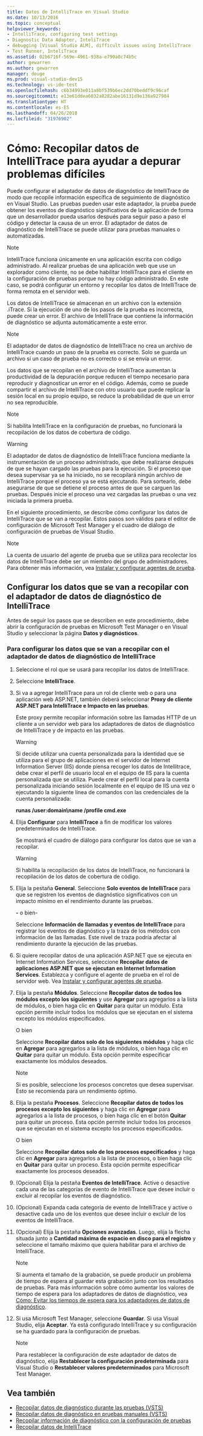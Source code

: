 ```yaml
---
title: Datos de IntelliTrace en Visual Studio
ms.date: 10/13/2016
ms.topic: conceptual
helpviewer_keywords:
- IntelliTrace, configuring test settings
- Diagnostic Data Adapter, InteliTrace
- debugging [Visual Studio ALM], difficult issues using IntelliTrace
- Test Runner, InteliTrace
ms.assetid: 02b6716f-569e-4961-938a-e790a0c74b5c
author: gewarren
ms.author: gewarren
manager: douge
ms.prod: visual-studio-dev15
ms.technology: vs-ide-test
ms.openlocfilehash: c6b34993e011a8bf539b6ec2dd70beddf9c96caf
ms.sourcegitcommit: e13e61ddea6032a8282abe16131d9e136a927984
ms.translationtype: HT
ms.contentlocale: es-ES
ms.lasthandoff: 04/26/2018
ms.locfileid: "31976902"
---
```

# <a name="how-to-collect-intellitrace-data-to-help-debug-difficult-issues"></a>Cómo: Recopilar datos de IntelliTrace para ayudar a depurar problemas difíciles

Puede configurar el adaptador de datos de diagnóstico de IntelliTrace de modo que recopile información específica de seguimiento de diagnóstico en Visual Studio. Las pruebas pueden usar este adaptador, la prueba puede obtener los eventos de diagnóstico significativos de la aplicación de forma que un desarrollador pueda usarlos después para seguir paso a paso el código y detectar la causa de un error. El adaptador de datos de diagnóstico de IntelliTrace se puede utilizar para pruebas manuales o automatizadas.

> [!NOTE]
> IntelliTrace funciona únicamente en una aplicación escrita con código administrado. Al realizar pruebas de una aplicación web que use un explorador como cliente, no se debe habilitar IntelliTrace para el cliente en la configuración de pruebas porque no hay código administrado. En este caso, se podrá configurar un entorno y recopilar los datos de IntelliTrace de forma remota en el servidor web.

Los datos de IntelliTrace se almacenan en un archivo con la extensión .iTrace. Si la ejecución de uno de los pasos de la prueba es incorrecta, puede crear un error. El archivo de IntelliTrace que contiene la información de diagnóstico se adjunta automáticamente a este error.

> [!NOTE]
> El adaptador de datos de diagnóstico de IntelliTrace no crea un archivo de IntelliTrace cuando un paso de la prueba es correcto. Solo se guarda un archivo si un caso de prueba no es correcto o si se envía un error.

 Los datos que se recopilan en el archivo de IntelliTrace aumentan la productividad de la depuración porque reducen el tiempo necesario para reproducir y diagnosticar un error en el código. Además, como se puede compartir el archivo de IntelliTrace con otro usuario que puede replicar la sesión local en su propio equipo, se reduce la probabilidad de que un error no sea reproducible.

> [!NOTE]
> Si habilita IntelliTrace en la configuración de pruebas, no funcionará la recopilación de los datos de cobertura de código.

> [!WARNING]
> El adaptador de datos de diagnóstico de IntelliTrace funciona mediante la instrumentación de un proceso administrado, que debe realizarse después de que se hayan cargado las pruebas para la ejecución. Si el proceso que desea supervisar ya se ha iniciado, no se recopilará ningún archivo de IntelliTrace porque el proceso ya se está ejecutando. Para sortearlo, debe asegurarse de que se detiene el proceso antes de que se carguen las pruebas. Después inicie el proceso una vez cargadas las pruebas o una vez iniciada la primera prueba.

 En el siguiente procedimiento, se describe cómo configurar los datos de IntelliTrace que se van a recopilar. Estos pasos son válidos para el editor de configuración de Microsoft Test Manager y el cuadro de diálogo de configuración de pruebas de Visual Studio.

> [!NOTE]
> La cuenta de usuario del agente de prueba que se utiliza para recolectar los datos de IntelliTrace debe ser un miembro del grupo de administradores. Para obtener más información, vea [Instalar y configurar agentes de prueba](../test/lab-management/install-configure-test-agents.md).

## <a name="configure-the-data-to-collect-with-the-intellitrace-diagnostic-data-adapter"></a>Configurar los datos que se van a recopilar con el adaptador de datos de diagnóstico de IntelliTrace

Antes de seguir los pasos que se describen en este procedimiento, debe abrir la configuración de pruebas en Microsoft Test Manager o en Visual Studio y seleccionar la página **Datos y diagnósticos**.

### <a name="to-configure-the-data-to-collect-with-the-intellitrace-diagnostic-data-adapter"></a>Para configurar los datos que se van a recopilar con el adaptador de datos de diagnóstico de IntelliTrace

1.  Seleccione el rol que se usará para recopilar los datos de IntelliTrace.

2.  Seleccione **IntelliTrace**.

3.  Si va a agregar IntelliTrace para un rol de cliente web o para una aplicación web ASP.NET, también deberá seleccionar **Proxy de cliente ASP.NET para IntelliTrace e Impacto en las pruebas**.

     Este proxy permite recopilar información sobre las llamadas HTTP de un cliente a un servidor web para los adaptadores de datos de diagnóstico de IntelliTrace y de impacto en las pruebas.

    > [!WARNING]
    > Si decide utilizar una cuenta personalizada para la identidad que se utiliza para el grupo de aplicaciones en el servidor de Internet Information Server (IIS) donde piensa recoger los datos de Intellitrace, debe crear el perfil de usuario local en el equipo de IIS para la cuenta personalizada que se utiliza. Puede crear el perfil local para la cuenta personalizada iniciando sesión localmente en el equipo de IIS una vez o ejecutando la siguiente línea de comandos con las credenciales de la cuenta personalizada:
    >
    > **runas /user:domain\name /profile cmd.exe**

4.  Elija **Configurar** para **IntelliTrace** a fin de modificar los valores predeterminados de IntelliTrace.

     Se mostrará el cuadro de diálogo para configurar los datos que se van a recopilar.

    > [!WARNING]
    > Si habilita la recopilación de los datos de IntelliTrace, no funcionará la recopilación de los datos de cobertura de código.

5.  Elija la pestaña **General**. Seleccione **Solo eventos de IntelliTrace** para que se registren los eventos de diagnóstico significativos con un impacto mínimo en el rendimiento durante las pruebas.

     **-** o bien-

     Seleccione **Información de llamadas y eventos de IntelliTrace** para registrar los eventos de diagnóstico y la traza de los métodos con información de las llamadas. Este nivel de traza podría afectar al rendimiento durante la ejecución de las pruebas.

6.  Si quiere recopilar datos de una aplicación ASP.NET que se ejecuta en Internet Information Services, seleccione **Recopilar datos de aplicaciones ASP.NET que se ejecutan en Internet Information Services**. Establezca y configure el agente de prueba en el rol de servidor web. Vea [Instalar y configurar agentes de prueba](../test/lab-management/install-configure-test-agents.md).

7.  Elija la pestaña **Módulos**. Seleccione **Recopilar datos de todos los módulos excepto los siguientes** y use **Agregar** para agregarlos a la lista de módulos, o bien haga clic en **Quitar** para quitar un módulo. Esta opción permite incluir todos los módulos que se ejecutan en el sistema excepto los módulos especificados.

     O bien

     Seleccione **Recopilar datos solo de los siguientes módulos** y haga clic en **Agregar** para agregarlos a la lista de módulos, o bien haga clic en **Quitar** para quitar un módulo. Esta opción permite especificar exactamente los módulos deseados.

    > [!NOTE]
    > Si es posible, seleccione los procesos concretos que desea supervisar. Esto se recomienda para un rendimiento óptimo.

8.  Elija la pestaña **Procesos**. Seleccione **Recopilar datos de todos los procesos excepto los siguientes** y haga clic en **Agregar** para agregarlos a la lista de procesos, o bien haga clic en el botón **Quitar** para quitar un proceso. Esta opción permite incluir todos los procesos que se ejecutan en el sistema excepto los procesos especificados.

     O bien

     Seleccione **Recopilar datos solo de los procesos especificados** y haga clic en **Agregar** para agregarlos a la lista de procesos, o bien haga clic en **Quitar** para quitar un proceso. Esta opción permite especificar exactamente los procesos deseados.

9. (Opcional) Elija la pestaña **Eventos de IntelliTrace**. Active o desactive cada una de las categorías de evento de IntelliTrace que desee incluir o excluir al recopilar los eventos de diagnóstico.

10. (Opcional) Expanda cada categoría de evento de IntelliTrace y active o desactive cada uno de los eventos que desee incluir o excluir de los eventos de IntelliTrace.

11. (Opcional) Elija la pestaña **Opciones avanzadas**. Luego, elija la flecha situada junto a **Cantidad máxima de espacio en disco para el registro** y seleccione el tamaño máximo que quiera habilitar para el archivo de IntelliTrace.

    > [!NOTE]
    > Si aumenta el tamaño de la grabación, se puede producir un problema de tiempo de espera al guardar esta grabación junto con los resultados de pruebas. Para más información sobre cómo aumentar los valores de tiempo de espera para los adaptadores de datos de diagnóstico, vea [Cómo: Evitar los tiempos de espera para los adaptadores de datos de diagnóstico](../test/how-to-prevent-time-outs-for-diagnostic-data-adapters.md).

12. Si usa Microsoft Test Manager, seleccione **Guardar**. Si usa Visual Studio, elija **Aceptar**. Ya está configurado IntelliTrace y su configuración se ha guardado para la configuración de pruebas.

    > [!NOTE]
    > Para restablecer la configuración de este adaptador de datos de diagnóstico, elija **Restablecer la configuración predeterminada** para Visual Studio o **Restablecer valores predeterminados** para Microsoft Test Manager.

## <a name="see-also"></a>Vea también

- [Recopilar datos de diagnóstico durante las pruebas (VSTS)](/vsts/manual-test/collect-diagnostic-data)
- [Recopilar datos de diagnóstico en pruebas manuales (VSTS)](/vsts/manual-test/mtm/collect-more-diagnostic-data-in-manual-tests)
- [Recopilar información de diagnóstico con la configuración de pruebas](../test/collect-diagnostic-information-using-test-settings.md)
- [Recopilar datos de IntelliTrace](../test/how-to-collect-intellitrace-data-to-help-debug-difficult-issues.md)